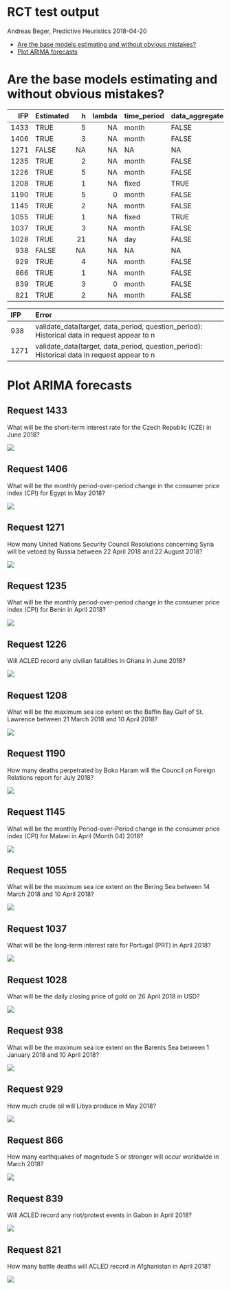 RCT test output
================
Andreas Beger, Predictive Heuristics
2018-04-20

-   [Are the base models estimating and without obvious mistakes?](#are-the-base-models-estimating-and-without-obvious-mistakes)
-   [Plot ARIMA forecasts](#plot-arima-forecasts)

Are the base models estimating and without obvious mistakes?
============================================================

|   IFP| Estimated |    h|  lambda| time\_period | data\_aggregated | partial\_train | partial\_outcome |
|-----:|:----------|----:|-------:|:-------------|:-----------------|:---------------|:-----------------|
|  1433| TRUE      |    5|      NA| month        | FALSE            | discarded      | FALSE            |
|  1406| TRUE      |    3|      NA| month        | FALSE            | used           | FALSE            |
|  1271| FALSE     |   NA|      NA| NA           | NA               | NA             | NA               |
|  1235| TRUE      |    2|      NA| month        | FALSE            | used           | FALSE            |
|  1226| TRUE      |    5|      NA| month        | FALSE            | discarded      | FALSE            |
|  1208| TRUE      |    1|      NA| fixed        | TRUE             | no             | TRUE             |
|  1190| TRUE      |    5|       0| month        | FALSE            | discarded      | FALSE            |
|  1145| TRUE      |    2|      NA| month        | FALSE            | used           | FALSE            |
|  1055| TRUE      |    1|      NA| fixed        | TRUE             | no             | TRUE             |
|  1037| TRUE      |    3|      NA| month        | FALSE            | used           | FALSE            |
|  1028| TRUE      |   21|      NA| day          | FALSE            | no             | FALSE            |
|   938| FALSE     |   NA|      NA| NA           | NA               | NA             | NA               |
|   929| TRUE      |    4|      NA| month        | FALSE            | used           | FALSE            |
|   866| TRUE      |    1|      NA| month        | FALSE            | no             | TRUE             |
|   839| TRUE      |    3|       0| month        | FALSE            | discarded      | FALSE            |
|   821| TRUE      |    2|      NA| month        | FALSE            | used           | FALSE            |

| IFP  | Error                                                                                          |
|:-----|:-----------------------------------------------------------------------------------------------|
| 938  | validate\_data(target, data\_period, question\_period): Historical data in request appear to n |
| 1271 | validate\_data(target, data\_period, question\_period): Historical data in request appear to n |

Plot ARIMA forecasts
====================

Request 1433
------------

What will be the short-term interest rate for the Czech Republic (CZE) in June 2018?

![](README_files/figure-markdown_github/arima-plots-1.png)

Request 1406
------------

What will be the monthly period-over-period change in the consumer price index (CPI) for Egypt in May 2018?

![](README_files/figure-markdown_github/arima-plots-2.png)

Request 1271
------------

How many United Nations Security Council Resolutions concerning Syria will be vetoed by Russia between 22 April 2018 and 22 August 2018?

![](README_files/figure-markdown_github/arima-plots-3.png)

Request 1235
------------

What will be the monthly period-over-period change in the consumer price index (CPI) for Benin in April 2018?

![](README_files/figure-markdown_github/arima-plots-4.png)

Request 1226
------------

Will ACLED record any civilian fatalities in Ghana in June 2018?

![](README_files/figure-markdown_github/arima-plots-5.png)

Request 1208
------------

What will be the maximum sea ice extent on the Baffin Bay Gulf of St. Lawrence between 21 March 2018 and 10 April 2018?

![](README_files/figure-markdown_github/arima-plots-6.png)

Request 1190
------------

How many deaths perpetrated by Boko Haram will the Council on Foreign Relations report for July 2018?

![](README_files/figure-markdown_github/arima-plots-7.png)

Request 1145
------------

What will be the monthly Period-over-Period change in the consumer price index (CPI) for Malawi in April (Month 04) 2018?

![](README_files/figure-markdown_github/arima-plots-8.png)

Request 1055
------------

What will be the maximum sea ice extent on the Bering Sea between 14 March 2018 and 10 April 2018?

![](README_files/figure-markdown_github/arima-plots-9.png)

Request 1037
------------

What will be the long-term interest rate for Portugal (PRT) in April 2018?

![](README_files/figure-markdown_github/arima-plots-10.png)

Request 1028
------------

What will be the daily closing price of gold on 26 April 2018 in USD?

![](README_files/figure-markdown_github/arima-plots-11.png)

Request 938
-----------

What will be the maximum sea ice extent on the Barents Sea between 1 January 2018 and 10 April 2018?

![](README_files/figure-markdown_github/arima-plots-12.png)

Request 929
-----------

How much crude oil will Libya produce in May 2018?

![](README_files/figure-markdown_github/arima-plots-13.png)

Request 866
-----------

How many earthquakes of magnitude 5 or stronger will occur worldwide in March 2018?

![](README_files/figure-markdown_github/arima-plots-14.png)

Request 839
-----------

Will ACLED record any riot/protest events in Gabon in April 2018?

![](README_files/figure-markdown_github/arima-plots-15.png)

Request 821
-----------

How many battle deaths will ACLED record in Afghanistan in April 2018?

![](README_files/figure-markdown_github/arima-plots-16.png)
